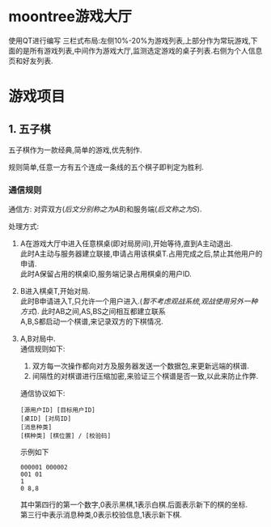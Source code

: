 # moontree游戏大厅

使用QT进行编写
三栏式布局:左侧10%-20%为游戏列表,上部分作为常玩游戏,下面的是所有游戏列表,中间作为游戏大厅,监测选定游戏的桌子列表.右侧为个人信息页和好友列表.

# 游戏项目
## 1. 五子棋
五子棋作为一款经典,简单的游戏,优先制作.


规则简单,任意一方有五个连成一条线的五个棋子即判定为胜利.

### 通信规则

通信方: 对弈双方(*后文分别称之为AB*)和服务端(*后文称之为S*).

处理方式:
1. A在游戏大厅中进入任意棋桌(即对局房间),开始等待,直到A主动退出.  
   此时A主动与服务器建立联接,申请占用该棋桌T.占用完成之后,禁止其他用户的申请.  
   此时A保留占用的棋桌ID,服务端记录占用棋桌的用户ID.
1. B进入棋桌T,开始对局.  
   此时B申请进入T,只允许一个用户进入.(*暂不考虑观战系统,观战使用另外一种方式*).
   此时AB之间,AS,BS之间相互都建立联系  
   A,B,S都启动一个棋谱,来记录双方的下棋情况.
1. A,B对局中.  
   通信规则如下:  
      1. 双方每一次操作都向对方及服务器发送一个数据包,来更新远端的棋谱.
      1. 间隔性的对棋谱进行压缩加密,来验证三个棋谱是否一致,以此来防止作弊. 

   通信协议如下:
      ```
      [源用户ID] [目标用户ID]
      [桌ID] [对局ID]
      [消息种类] 
      [棋种类] [棋位置] / [校验码]
      ```
      示例如下
      ```
      000001 000002
      001 01
      1
      0 8,8
      ```
      其中第四行的第一个数字,0表示黑棋,1表示白棋.后面表示新下的棋的坐标.  
      第三行中表示消息种类,0表示校验信息,1表示新下棋.


